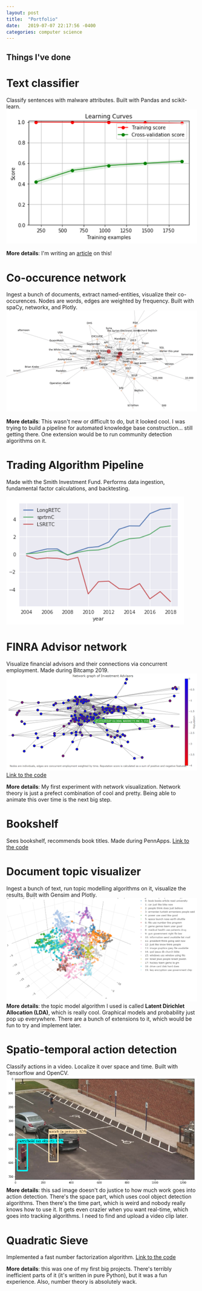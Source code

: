 ```yaml
---
layout: post
title:  "Portfolio"
date:   2019-07-07 22:17:56 -0400
categories: computer science
---
```


## Things I've done


# Text classifier
Classify sentences with malware attributes. Built with Pandas and scikit-learn.
![performance](/images/text_classify_perf.PNG)

**More details**: I'm writing an [article][text classify] on this! 

[text classify]: https://maosef.github.io/nlp/2019/08/22/text-classify.html

# Co-occurence network
Ingest a bunch of documents, extract named-entities, visualize their co-occurences. Nodes are words, edges are weighted by frequency. Built with spaCy, networkx, and Plotly.
![Conet](/images/conet2.png)

**More details**: This wasn't new or difficult to do, but it looked cool. I was trying to build a pipeline for automated knowledge base construction... still getting there. One extension would be to run community detection algorithms on it.


# Trading Algorithm Pipeline
Made with the Smith Investment Fund. Performs data ingestion, fundamental factor calculations, and backtesting. 

![trading performance](/images/trading_perf.PNG)


# FINRA Advisor network
Visualize financial advisors and their connections via concurrent employment. Made during Bitcamp 2019.
![FINRA network](/images/finra_network.PNG)
[Link to the code][finra-network]

**More details**: My first experiment with network visualization. Network theory is just a prefect combination of cool and pretty. Being able to animate this over time is the next big step.

# Bookshelf
Sees bookshelf, recommends book titles. Made during PennApps.
[Link to the code][bookshelf]

# Document topic visualizer
Ingest a bunch of text, run topic modelling algorithms on it, visualize the results. Built with Gensim and Plotly.
![Topic model](/images/topic_model.PNG)
**More details**: the topic model algorithm I used is called **Latent Dirichlet Allocation (LDA)**, which is really cool. Graphical models and probability just pop up everywhere. There are a bunch of extensions to it, which would be fun to try and implement later.

# Spatio-temporal action detection
Classify actions in a video. Localize it over space and time. Built with Tensorflow and OpenCV.
![Action detection](/images/action_detection.png)
**More details**: this sad image doesn't do justice to how much work goes into action detection. There's the space part, which uses cool object detection algorithms. Then there's the time part, which is weird and nobody really knows how to use it. It gets even crazier when you want real-time, which goes into tracking algorithms. I need to find and upload a video clip later.

# Quadratic Sieve
Implemented a fast number factorization algorithm. [Link to the code][quadratic-sieve]

**More details**: this was one of my first big projects. There's terribly inefficient parts of it (it's written in pure Python), but it was a fun experience. Also, number theory is absolutely wack.

[finra-network]: https://github.com/Maosef/Bitcamp_2019
[bookshelf]: https://github.com/Maosef/PennApps_XIX
[quadratic-sieve]: https://github.com/Maosef/Quadratic-Sieve
